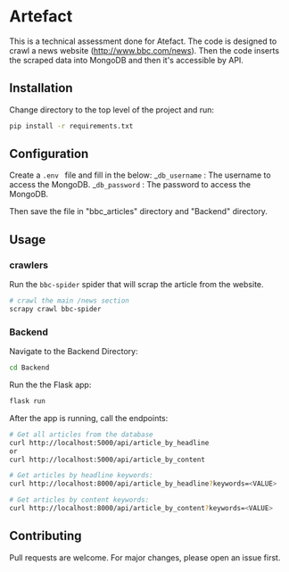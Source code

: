 # Artefact
This is a technical assessment done for Atefact.
The code is designed to crawl a news website (http://www.bbc.com/news). Then the code inserts the scraped data into MongoDB and then it's accessible by API.

## Installation
Change directory to the top level of the project and run:

```bash
pip install -r requirements.txt
```

## Configuration

Create a  ```.env ``` file and fill in the below:
_`db_username` : The username to access the MongoDB.
_`db_password` : The password to access the MongoDB.

Then save the file in "bbc_articles" directory and "Backend" directory.

## Usage

### crawlers

Run the `bbc-spider` spider that will scrap the article from the website.

```bash
# crawl the main /news section
scrapy crawl bbc-spider
```

### Backend

Navigate to the Backend Directory:

```bash
cd Backend
```

Run the the Flask app:

```bash
flask run
```

After the app is running, call the endpoints:
```bash
# Get all articles from the database
curl http://localhost:5000/api/article_by_headline
or
curl http://localhost:5000/api/article_by_content

# Get articles by headline keywords:
curl http://localhost:8000/api/article_by_headline?keywords=<VALUE>

# Get articles by content keywords:
curl http://localhost:8000/api/article_by_content?keywords=<VALUE>
```

## Contributing

Pull requests are welcome. For major changes, please open an issue first.
